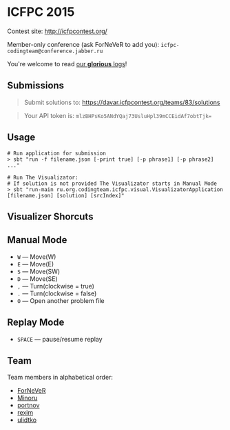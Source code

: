 ICFPC 2015
==========
Contest site: http://icfpcontest.org/

Member-only conference (ask ForNeVeR to add you): `icfpc-codingteam@conference.jabber.ru`

You're welcome to read [our **glorious** logs][logs]!

[logs]: http://0xd34df00d.me/logs/chat/icfpc-codingteam@conference.jabber.ru/2015/08/

Submissions
-----------
> Submit solutions to: https://davar.icfpcontest.org/teams/83/solutions

> Your API token is: `mlzBHPsKo5ANdYQaj73UsluHpl39mCCEidAf7obtTjk=`

Usage
-----

    # Run application for submission
    > sbt "run -f filename.json [-print true] [-p phrase1] [-p phrase2] ..." 

    # Run The Visualizator:
    # If solution is not provided The Visualizator starts in Manual Mode
    > sbt "run-main ru.org.codingteam.icfpc.visual.VisualizatorApplication [filename.json] [solution] [srcIndex]"

Visualizer Shorcuts
-------------------

## Manual Mode ##

- `W` — Move(W)
- `E` — Move(E)
- `S` — Move(SW)
- `D` — Move(SE)
- `,` — Turn(clockwise = true)
- `.` — Turn(clockwise = false)
- `O` — Open another problem file

## Replay Mode ##

- `SPACE` — pause/resume replay

Team
----
Team members in alphabetical order:

- [ForNeVeR][fornever]
- [Minoru][minoru]
- [portnov][]
- [rexim][]
- [ulidtko][]

[fornever]: https://github.com/ForNeVeR
[minoru]: https://github.com/Minoru
[portnov]: https://github.com/portnov
[rexim]: https://github.com/rexim
[ulidtko]: https://github.com/ulidtko
